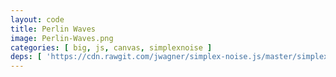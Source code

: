 ```yaml
---
layout: code
title: Perlin Waves
image: Perlin-Waves.png
categories: [ big, js, canvas, simplexnoise ]
deps: [ 'https://cdn.rawgit.com/jwagner/simplex-noise.js/master/simplex-noise.min.js', 'https://cdn.rawgit.com/dataarts/dat.gui/master/build/dat.gui.min.js' ]
---
```

<style>
    #container{
        position: relative;
    }
    .dg{
        position: absolute;
        top: 0;
        right: 0;
    }
</style>
<div id="container">
    <canvas id="cnvs"></canvas>
</div>

<script>
    window.addEventListener('load', function(){
        var canvas = document.getElementById('cnvs'),
            context = canvas.getContext('2d'),
            width = window.innerWidth < 1200 ? window.innerWidth : 1200,
            height = 600;

        canvas.width = width;
        canvas.height = height;

        window.addEventListener('resize', function(){
            width = window.innerWidth < 1200 ? window.innerWidth : 1200;
            height = 600;
            canvas.width = width;
            canvas.height = height;
        });

        ///////////////////////////////////////////////
        // simplex-noise: https://www.npmjs.com/package/simplex-noise
        var simplex = new SimplexNoise(),
            t = 0;

        var params = {
            xOffset: 120,
            yOffset: 10,
            scaleX: 200,
            scaleY: 150,
            scaleT: 400
        };
        var gui = new dat.GUI({ autoPlace: false });

        document.getElementById('container').appendChild(gui.domElement);

        gui.add(params, 'xOffset', 10, 300);
        gui.add(params, 'yOffset', 2, 30);
        gui.add(params, 'scaleX', 50, 500);
        gui.add(params, 'scaleY', 50, 500);
        gui.add(params, 'scaleT', 50, 500);

        function setup(){
            animate();
            context.strokeStyle = '#FB3550';
            context.fillStyle = 'rgba(32,43,56,0.5)';
            context.lineWidth = 1;
        }

        function animate(){
            window.requestAnimationFrame(animate);
            context.fillRect(0,0,width,height);

            for (var y = -300; y <= height+300; y+=params.yOffset) {
                context.beginPath();
                context.moveTo(0, y);
                var py = y;
                for (var x = -100; x <= width+100; x+=params.xOffset) {
                    var ny = y + simplex.noise3D(x / params.scaleX, y / params.scaleY, t/params.scaleT) * 40;
                    context.bezierCurveTo(x, py, x+params.xOffset/3, ny, x+2*params.xOffset/3, ny);
                    py = ny;
                }
                context.stroke();
            }
            t++;
        }

        setup();
        window.addEventListener( 'resize', setup );
    });
</script>